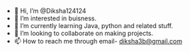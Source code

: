 - 👋 Hi, I’m @Diksha124124
- 👀 I’m interested in buisness. 
- 🌱 I’m currently learning Java, python and related stuff. 
- 💞️ I’m looking to collaborate on making projects. 
- 📫 How to reach me through email- diksha3b@gmail.com

<!---
Diksha124124/Diksha124124 is a ✨ special ✨ repository because its `README.md` (this file) appears on your GitHub profile.
You can click the Preview link to take a look at your changes.
--->

